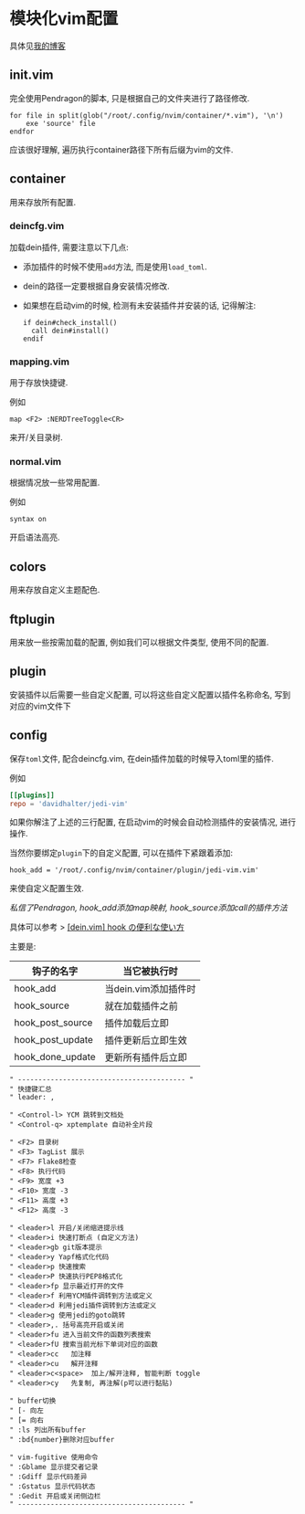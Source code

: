 # 模块化vim配置

具体见[我的博客](https://lijianxun.top/2019/01/10/模块化配置vim/)

## init.vim

完全使用Pendragon的脚本, 只是根据自己的文件夹进行了路径修改.

```vim
for file in split(glob("/root/.config/nvim/container/*.vim"), '\n')
    exe 'source' file
endfor
```

应该很好理解, 遍历执行container路径下所有后缀为vim的文件.

## container

用来存放所有配置.

### deincfg.vim

加载dein插件, 需要注意以下几点:

- 添加插件的时候不使用`add`方法, 而是使用`load_toml`.
- dein的路径一定要根据自身安装情况修改.
- 如果想在启动vim的时候, 检测有未安装插件并安装的话, 记得解注:

    ```vim
    if dein#check_install()
      call dein#install()
    endif
    ```

### mapping.vim

用于存放快捷键.

例如

`map <F2> :NERDTreeToggle<CR>`

来开/关目录树.

### normal.vim

根据情况放一些常用配置.

例如

`syntax on`

开启语法高亮.

## colors

用来存放自定义主题配色.

## ftplugin

用来放一些按需加载的配置, 例如我们可以根据文件类型, 使用不同的配置.

## plugin

 安装插件以后需要一些自定义配置, 可以将这些自定义配置以插件名称命名, 写到对应的vim文件下
 
## config

保存`toml`文件, 配合deincfg.vim, 在dein插件加载的时候导入toml里的插件.

例如

```toml
[[plugins]]
repo = 'davidhalter/jedi-vim'
```

如果你解注了上述的三行配置, 在启动vim的时候会自动检测插件的安装情况, 进行操作.

当然你要绑定`plugin`下的自定义配置, 可以在插件下紧跟着添加:

`hook_add = '/root/.config/nvim/container/plugin/jedi-vim.vim'`

来使自定义配置生效.

*私信了Pendragon, hook_add添加map映射, hook_source添加call的插件方法*

具体可以参考 > [\[dein.vim\] hook の便利な使い方](https://qiita.com/delphinus/items/cd221a450fd23506e81a)

主要是:

|钩子的名字|当它被执行时|
|---|---|
|hook_add|当dein.vim添加插件时|
|hook_source|就在加载插件之前|
|hook_post_source|插件加载后立即|
|hook_post_update|插件更新后立即生效|
|hook_done_update|更新所有插件后立即|

```
" ----------------------------------------- "
" 快捷键汇总
" leader: ,

" <Control-l> YCM 跳转到文档处
" <Control-q> xptemplate 自动补全片段

" <F2> 目录树
" <F3> TagList 展示
" <F7> Flake8检查
" <F8> 执行代码
" <F9> 宽度 +3
" <F10> 宽度 -3
" <F11> 高度 +3
" <F12> 高度 -3

" <leader>l 开启/关闭缩进提示线
" <leader>i 快速打断点 (自定义方法)
" <leader>gb git版本提示
" <leader>y Yapf格式化代码
" <leader>p 快速搜索
" <leader>P 快速执行PEP8格式化
" <leader>fp 显示最近打开的文件
" <leader>f 利用YCM插件调转到方法或定义
" <leader>d 利用jedi插件调转到方法或定义
" <leader>g 使用jedi的goto跳转
" <leader>,. 括号高亮开启或关闭
" <leader>fu 进入当前文件的函数列表搜索
" <leader>fU 搜索当前光标下单词对应的函数
" <leader>cc   加注释
" <leader>cu   解开注释
" <leader>c<space>  加上/解开注释, 智能判断 toggle
" <leader>cy   先复制, 再注解(p可以进行黏贴)

" buffer切换
" [- 向左
" [= 向右
" :ls 列出所有buffer
" :bd{number}删除对应buffer

" vim-fugitive 使用命令
" :Gblame 显示提交者记录
" :Gdiff 显示代码差异
" :Gstatus 显示代码状态
" :Gedit 开启或关闭侧边栏
" ----------------------------------------- "
```
